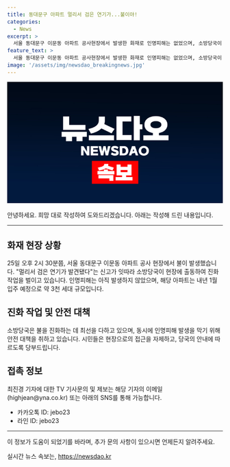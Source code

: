 ```yaml
---
title: 동대문구 아파트 멀리서 검은 연기가...불이야!
categories:
  - News
excerpt: >
  서울 동대문구 이문동 아파트 공사현장에서 발생한 화재로 인명피해는 없었으며, 소방당국이 진화작업을 벌이고 있습니다. 불이 발견된 후 소방당국에게 신고가 이뤄졌고, 아직 화재의 원인은 파악 중에 있습니다. 해당 아파트는 내년 1월에 입주 예정이며, 약 3천세대 규모입니다. 현재 진화작업 중이며 상황 변화에 대한 소식은 기다려야 합니다. #이문동 #아파트 #화재
feature_text: >
  서울 동대문구 이문동 아파트 공사현장에서 발생한 화재로 인명피해는 없었으며, 소방당국이 진화작업을 벌이고 있습니다. 불이 발견된 후 소방당국에게 신고가 이뤄졌고, 아직 화재의 원인은 파악 중에 있습니다. 해당 아파트는 내년 1월에 입주 예정이며, 약 3천세대 규모입니다. 현재 진화작업 중이며 상황 변화에 대한 소식은 기다려야 합니다. #이문동 #아파트 #화재
image: '/assets/img/newsdao_breakingnews.jpg'
---
```


<p><img src="/assets/img/newsdao_breakingnews.jpg" alt="implanttips 속보" /></p>

<p>안녕하세요. 희망 대로 작성하여 도와드리겠습니다. 아래는 작성해 드린 내용입니다.</p>

<hr />

<h2>화재 현장 상황</h2>

<p data-ke-size="size16">25일 오후 2시 30분쯤, 서울 동대문구 이문동 아파트 공사 현장에서 불이 발생했습니다. "멀리서 검은 연기가 발견됐다"는 신고가 잇따라 소방당국이 현장에 출동하여 진화 작업을 벌이고 있습니다. 인명피해는 아직 발생하지 않았으며, 해당 아파트는 내년 1월 입주 예정으로 약 3천 세대 규모입니다.</p>

<h2>진화 작업 및 안전 대책</h2>

<p data-ke-size="size16">소방당국은 불을 진화하는 데 최선을 다하고 있으며, 동시에 인명피해 발생을 막기 위해 안전 대책을 취하고 있습니다. 시민들은 현장으로의 접근을 자제하고, 당국의 안내에 따르도록 당부드립니다.</p>

<h2>접촉 정보</h2>

<p data-ke-size="size16">최진경 기자에 대한 TV 기사문의 및 제보는 해당 기자의 이메일(highjean@yna.co.kr) 또는 아래의 SNS를 통해 가능합니다.</p>

<ul>
  <li>카카오톡 ID: jebo23</li>
  <li>라인 ID: jebo23</li>
</ul>

<hr />

<p>이 정보가 도움이 되었기를 바라며, 추가 문의 사항이 있으시면 언제든지 알려주세요.</p>
실시간 뉴스 속보는, <a href="https://newsdao.kr" rel="dofollow">https://newsdao.kr</a>


